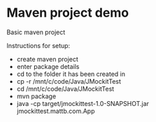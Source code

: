 # Maven project demo

Basic maven project

Instructions for setup:

- create maven project
- enter package details
- cd to the folder it has been created in
- cp -r <projectname> /mnt/c/code/Java/JMockitTest
- cd /mnt/c/code/Java/JMockitTest
- mvn package
- java -cp target/jmockittest-1.0-SNAPSHOT.jar jmockittest.mattb.com.App